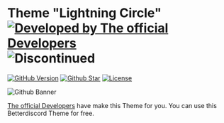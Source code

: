 # Theme "Lightning Circle" [![Developed by The official Developers](https://img.shields.io/badge/Developed-by%20The%20official%20Developers-blue)](https://www.instagram.com/the.official.developers/) ![Discontinued](https://img.shields.io/badge/Discontinued-%23f44336.svg?&style=for-the-badge&logoColor=white)

[![GitHub Version](https://img.shields.io/github/release/warengonzaga/chillradio-discord-bot.svg?style=for-the-badge)](https://github.com/The-official-Developers/Betterdiscord-Theme) [![Github Star](https://img.shields.io/github/stars/WarenGonzaga/chillradio-discord-bot.svg?style=for-the-badge)](https://github.com/The-official-Developers/Betterdiscord-Theme) [![License](https://img.shields.io/github/license/WarenGonzaga/chillradio-discord-bot.svg?style=for-the-badge)](https://github.com/The-official-Developers/Betterdiscord-Theme)

![Github Banner](https://cdn.discordapp.com/attachments/810932061644521473/843512759411802112/Ultraviolet_4K_wallpaper_3840_x_2160.jpeg)

[The official Developers](https://the-official-developers.github.io/theofficialdevelopers.github.io/) have make this Theme for you. You can use this Betterdiscord Theme for free.
